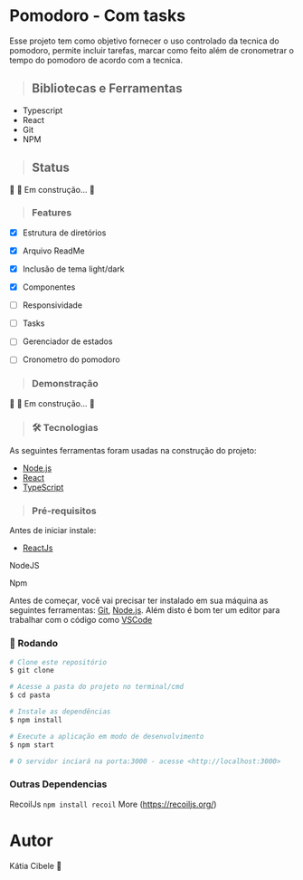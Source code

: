 
# Pomodoro - Com tasks 

Esse projeto tem como objetivo fornecer o uso controlado da tecnica do pomodoro, permite incluir tarefas, marcar como feito além de cronometrar o tempo do pomodoro de acordo com a tecnica.


> ## Bibliotecas e Ferramentas

* Typescript
* React
* Git
* NPM

> ## Status
🚧  🚀 Em construção...  🚧


> ### Features
- [x] Estrutura de diretórios
- [x] Arquivo ReadMe
- [x] Inclusão de tema light/dark
- [x] Componentes
- [ ] Responsividade
- [ ] Tasks
- [ ] Gerenciador de estados
- [ ] Cronometro do pomodoro


> ### Demonstração 

🚧   🚀 Em construção...  🚧   

> ### 🛠 Tecnologias

As seguintes ferramentas foram usadas na construção do projeto:

- [Node.js](https://nodejs.org/en/)
- [React](https://pt-br.reactjs.org/)
- [TypeScript](https://www.typescriptlang.org/)


> ### Pré-requisitos

Antes de iniciar instale:

- [ReactJs](https://nodejs.org/en/)

NodeJS

Npm 

Antes de começar, você vai precisar ter instalado em sua máquina as seguintes ferramentas:
[Git](https://git-scm.com), [Node.js](https://nodejs.org/en/). 
Além disto é bom ter um editor para trabalhar com o código como [VSCode](https://code.visualstudio.com/)

### 🎲 Rodando

```bash
# Clone este repositório
$ git clone 

# Acesse a pasta do projeto no terminal/cmd
$ cd pasta

# Instale as dependências
$ npm install

# Execute a aplicação em modo de desenvolvimento
$ npm start

# O servidor inciará na porta:3000 - acesse <http://localhost:3000>
```

### Outras Dependencias

RecoilJs
```npm install recoil```
More (https://recoiljs.org/)


# Autor   

Kátia Cibele 🚀